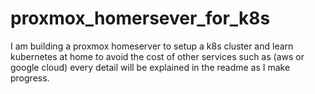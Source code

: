 # proxmox_homersever_for_k8s
I am building a proxmox homeserver to setup a k8s cluster and learn kubernetes at home to avoid the cost of other services such as (aws or google cloud) every detail will be explained in the readme as I make progress.
